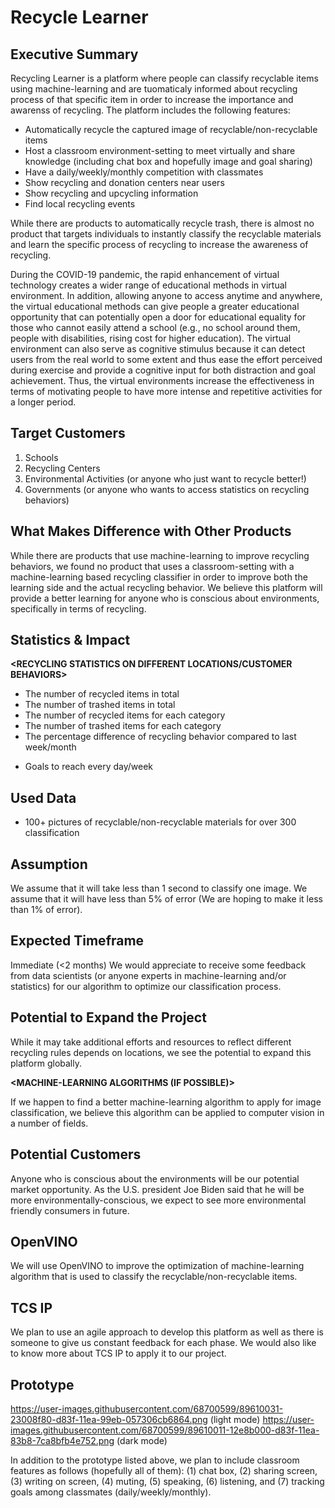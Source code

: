 # Recycle Learner

## Executive Summary

**<SUMMARY>**

Recycling Learner is a platform where people can classify recyclable items using machine-learning and are tuomaticaly informed about recycling process of that specific item in order to increase the importance and awarenss of recycling. The platform includes the following features:
- Automatically recycle the captured image of recyclable/non-recyclable items
- Host a classroom environment-setting to meet virtually and share knowledge (including chat box and hopefully image and goal sharing)
- Have a daily/weekly/monthly competition with classmates
- Show recycling and donation centers near users
- Show recycling and upcycling information
- Find local recycling events
 
**<NEED OF RECYCLING AWARENESS>**
  
While there are products to automatically recycle trash, there is almost no product that targets individuals to instantly classify the recyclable materials and learn the specific process of recycling to increase the awareness of recycling.
 
**<NEEDS OF VIRTUAL EDUCATION>**
  
During the COVID-19 pandemic, the rapid enhancement of virtual technology creates a wider range of educational methods in virtual environment. In addition, allowing anyone to access anytime and anywhere, the virtual educational methods can give people a greater educational opportunity that can potentially open a door for educational equality for those who cannot easily attend a school (e.g., no school around them, people with disabilities, rising cost for higher education). The virtual environment can also serve as cognitive stimulus because it can detect users from the real world to some extent and thus ease the effort perceived during exercise and provide a cognitive input for both distraction and goal achievement. Thus, the virtual environments increase the effectiveness in terms of motivating people to have more intense and repetitive activities for a longer period.

## Target Customers

1) Schools
2) Recycling Centers
3) Environmental Activities (or anyone who just want to recycle better!)
4) Governments (or anyone who wants to access statistics on recycling behaviors)

## What Makes Difference with Other Products

While there are products that use machine-learning to improve recycling behaviors, we found no product that uses a classroom-setting with a machine-learning based recycling classifier in order to improve both the learning side and the actual recycling behavior. We believe this platform will provide a better learning for anyone who is conscious about environments, specifically in terms of recycling.

## Statistics & Impact

**<RECYCLING STATISTICS ON DIFFERENT LOCATIONS/CUSTOMER BEHAVIORS>**

- The number of recycled items in total
- The number of trashed items in total
- The number of recycled items for each category
- The number of trashed items for each category
-  The percentage difference of recycling behavior compared to last week/month

**<SOCIAL IMPACT>**

- Goals to reach every day/week

## Used Data

**<MACHINE LEARNING MODEL>**
  
- 100+ pictures of recyclable/non-recyclable materials for over 300 classification

## Assumption

We assume that it will take less than 1 second to classify one image.
We assume that it will have less than 5% of error (We are hoping to make it less than 1% of error).

## Expected Timeframe

Immediate (<2 months)
We would appreciate to receive some feedback from data scientists (or anyone experts in machine-learning and/or statistics) for our algorithm to optimize our classification process.

## Potential to Expand the Project

**<RECYCLING PARTS>**
  
While it may take additional efforts and resources to reflect different recycling rules depends on locations, we see the potential to expand this platform globally.

**<MACHINE-LEARNING ALGORITHMS (IF POSSIBLE)>**

If we happen to find a better machine-learning algorithm to apply for image classification, we believe this algorithm can be applied to computer vision in a number of fields.

## Potential Customers

Anyone who is conscious about the environments will be our potential market opportunity. As the U.S. president Joe Biden said that he will be more environmentally-conscious, we expect to see more environmental friendly consumers in future.

## OpenVINO

We will use OpenVINO to improve the optimization of machine-learning algorithm that is used to classify the recyclable/non-recyclable items.

## TCS IP

We plan to use an agile approach to develop this platform as well as there is someone to give us constant feedback for each phase. We would also like to know more about TCS IP to apply it to our project.

## Prototype

https://user-images.githubusercontent.com/68700599/89610031-23008f80-d83f-11ea-99eb-057306cb6864.png (light mode)
https://user-images.githubusercontent.com/68700599/89610011-12e8b000-d83f-11ea-83b8-7ca8bfb4e752.png (dark mode)

In addition to the prototype listed above, we plan to include classroom features as follows (hopefully all of them): (1) chat box, (2) sharing screen, (3) writing on screen, (4) muting, (5) speaking, (6) listening, and (7) tracking goals among classmates (daily/weekly/monthly).
